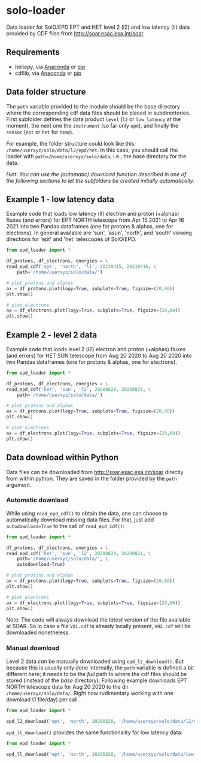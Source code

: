 # solo-loader

Data loader for SolO/EPD EPT and HET level 2 (l2) and low latency (ll) data provided by CDF files from <http://soar.esac.esa.int/soar>.

## Requirements

- heliopy, via [Anaconda](https://anaconda.org/conda-forge/heliopy) or [pip](https://pypi.org/project/HelioPy/)
- cdflib, via [Anaconda](https://anaconda.org/conda-forge/cdflib) or [pip](https://pypi.org/project/cdflib/)

## Data folder structure

The `path` variable provided to the module should be the base directory where the corresponding cdf data files should be placed in subdirectories. First subfolder defines the data product `level` (`l2` or `low_latency` at the moment), the next one the `instrument` (so far only `epd`), and finally the `sensor` (`ept` or `het` for now).

For example, the folder structure could look like this: `/home/userxyz/solo/data/l2/epd/het`. In this case, you should call the loader with `path=/home/userxyz/solo/data`; i.e., the base directory for the data.

*Hint: You can use the (automatic) download function described in one of the following sections to let the subfolders be created initially automatically.*

## Example 1 - low latency data

Example code that loads low latency (ll) electron and proton (+alphas) fluxes
(and errors) for EPT NORTH telescope from Apr 15 2021 to Apr 16 2021 into
two Pandas dataframes (one for protons & alphas, one for electrons). In general
available are 'sun', 'asun', 'north', and 'south' viewing directions for 'ept'
and 'het' telescopes of SolO/EPD.

```python
from epd_loader import *

df_protons, df_electrons, energies = \
read_epd_cdf('ept', 'north', 'll', 20210415, 20210416, \
    path='/home/userxyz/solo/data/')

# plot protons and alphas
ax = df_protons.plot(logy=True, subplots=True, figsize=(20,60))
plt.show()

# plot electrons
ax = df_electrons.plot(logy=True, subplots=True, figsize=(20,60))
plt.show()
```

## Example 2 - level 2 data

Example code that loads level 2 (l2) electron and proton (+alphas) fluxes
(and errors) for HET SUN telescope from Aug 20 2020 to Aug 20 2020 into
two Pandas dataframes (one for protons & alphas, one for electrons).

```python
from epd_loader import *

df_protons, df_electrons, energies = \
read_epd_cdf('het', 'sun', 'l2', 20200820, 20200821, \
    path='/home/userxyz/solo/data/')

# plot protons and alphas
ax = df_protons.plot(logy=True, subplots=True, figsize=(20,60))
plt.show()

# plot electrons
ax = df_electrons.plot(logy=True, subplots=True, figsize=(20,60))
plt.show()
```

## Data download within Python

Data files can be downloaded from <http://soar.esac.esa.int/soar> directly from within python. They are saved in the folder provided by the `path` argument.

### Automatic download

While using `read_epd_cdf()` to obtain the data, one can choose to automatically download missing data files. For that, just add `autodownload=True` to the call of `read_epd_cdf()`:

```python
from epd_loader import *

df_protons, df_electrons, energies = \
read_epd_cdf('het', 'sun', 'l2', 20200820, 20200821, \
    path='/home/userxyz/solo/data/', \
    autodownload=True)

# plot protons and alphas
ax = df_protons.plot(logy=True, subplots=True, figsize=(20,60))
plt.show()

# plot electrons
ax = df_electrons.plot(logy=True, subplots=True, figsize=(20,60))
plt.show()
```

Note: The code will always download the *latest version* of the file available at SOAR. So in case a file `V01.cdf` is already locally present, `V02.cdf` will be downloaded nonetheless.

### Manual download

Level 2 data *can* be manually downloaded using `epd_l2_download()`. But because this is usually only done internally, the `path` variable is defined a bit different here; it needs to be the *full* path to where the cdf files should be stored (instead of the *base* directory). Following example downloads EPT NORTH telescope data for Aug 20 2020 to the dir `/home/userxyz/solo/data/`. Right now rudimentary working with one download (1 file/day) per call.

```python
from epd_loader import *

epd_l2_download('ept', 'north', 20200820, '/home/userxyz/solo/data/l2/epd/ept/')
```

`epd_ll_download()` provides the same functionality for low latency data:

```python
from epd_loader import *

epd_ll_download('ept', 'north', 20200820, '/home/userxyz/solo/data/low_latency/epd/ept/')
```

